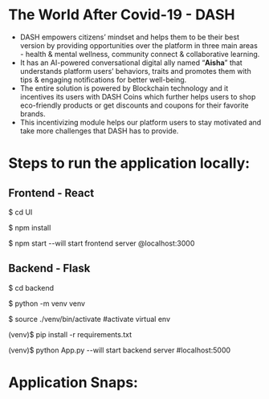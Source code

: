 # The World After Covid-19  - DASH 

* DASH empowers citizens’ mindset and helps them to be their best version by providing opportunities over the platform in three main areas - health & mental wellness, community connect & collaborative learning.
* It has an AI-powered conversational digital ally named “**Aisha**” that understands platform users’ behaviors, traits and promotes them with tips & engaging notifications for better well-being.
* The entire solution is powered by Blockchain technology and it incentives its users with DASH Coins which further helps users to shop eco-friendly products or get discounts and coupons for their favorite brands. 
* This incentivizing module helps our platform users to stay motivated and take more challenges that DASH has to provide.


# Steps to run the application locally:
## Frontend - React

$ cd UI

$ npm install

$ npm start --will start frontend server @localhost:3000

## Backend - Flask

$ cd backend

$ python -m venv venv

$ source ./venv/bin/activate #activate virtual env

(venv)$ pip install -r requirements.txt

(venv)$ python App.py --will start backend server #localhost:5000

# Application Snaps:








